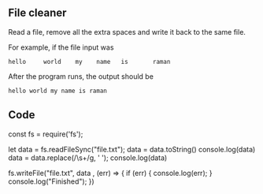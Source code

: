 ## File cleaner

Read a file, remove all the extra spaces and write it back to the same file.

For example, if the file input was

```
hello     world    my    name   is       raman
```

After the program runs, the output should be

```
hello world my name is raman
```

## Code

const fs = require('fs');

let data = fs.readFileSync("file.txt");
data = data.toString()
console.log(data)
data = data.replace(/\s+/g, ' ');
console.log(data)

fs.writeFile("file.txt", data , (err) => {
if (err) {
console.log(err);
}
console.log("Finished");
})
